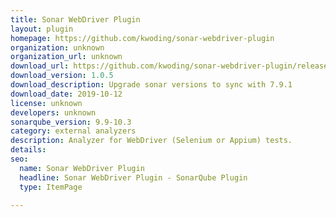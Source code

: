```yaml
---
title: Sonar WebDriver Plugin
layout: plugin
homepage: https://github.com/kwoding/sonar-webdriver-plugin
organization: unknown
organization_url: unknown
download_url: https://github.com/kwoding/sonar-webdriver-plugin/releases/download/sonar-webdriver-plugin-1.0.5/sonar-webdriver-plugin-1.0.5.jar
download_version: 1.0.5
download_description: Upgrade sonar versions to sync with 7.9.1
download_date: 2019-10-12
license: unknown
developers: unknown
sonarqube_version: 9.9-10.3
category: external analyzers
description: Analyzer for WebDriver (Selenium or Appium) tests.
details: 
seo:
  name: Sonar WebDriver Plugin
  headline: Sonar WebDriver Plugin - SonarQube Plugin
  type: ItemPage

---
```

